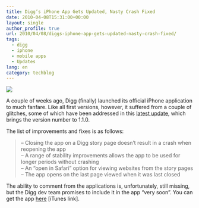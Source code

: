 ```yaml
---
title: Digg’s iPhone App Gets Updated, Nasty Crash Fixed
date: 2010-04-08T15:31:00+00:00
layout: single
author_profile: true
url: 2010/04/08/diggs-iphone-app-gets-updated-nasty-crash-fixed/
tags:
  - digg
  - iphone
  - mobile apps
  - Updates
lang: en
category: techblog
---
```

[![](http://1.bp.blogspot.com/_vaUVXcmC3OI/S73vCQKAdsI/AAAAAAAAB1g/U8D6QWLq27c/s200/digg_app_store.jpg)](http://1.bp.blogspot.com/_vaUVXcmC3OI/S73vCQKAdsI/AAAAAAAAB1g/U8D6QWLq27c/s1600/digg_app_store.jpg)

A couple of weeks ago, Digg (finally) launched its official iPhone application to much fanfare. Like all first versions, however, it suffered from a couple of glitches, some of which have been addressed in this <a href="http://about.digg.com/blog/update-diggs-iphone-app" target="_blank">latest update</a>, which brings the version number to 1.1.0.

The list of improvements and fixes is as follows:

> – Closing the app on a Digg story page doesn’t result in a crash when reopening the app  
> – A range of stability improvements allows the app to be used for longer periods without crashing  
> – An “open in Safari” option for viewing websites from the story pages  
> – The app opens on the last page viewed when it was last closed

The ability to comment from the applications is, unfortunately, still missing, but the Digg dev team promises to include it in the app “very soon”. You can get the app <a href="itms://itunes.apple.com/us/app/digg/id362872995?mt=8" target="_blank">here</a> [iTunes link].